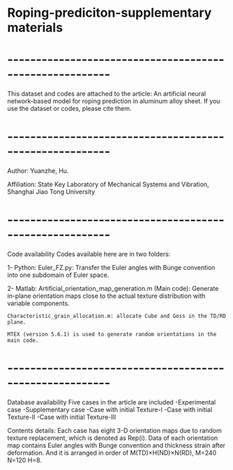 # Roping-prediciton-supplementary materials
#  --------------------------------------------------------
This dataset and codes are attached to the article:
An artificial neural network-based model for roping prediction in aluminum alloy sheet.
If you use the dataset or codes, please cite them.
#  --------------------------------------------------------
Author: Yuanzhe, Hu.

Affiliation: State Key Laboratory of Mechanical Systems and Vibration, Shanghai Jiao Tong University
#  --------------------------------------------------------
Code availability
Codes available here are in two folders:

1- Python: 
	Euler_FZ.py: Transfer the Euler angles with Bunge convention into one subdomain of Euler space. 
	
2- Matlab:
	Artificial_orientation_map_generation.m (Main code): Generate in-plane orientation maps close to the actual texture distribution with variable components.
	
	Characteristic_grain_allocation.m: allocate Cube and Goss in the TD/RD plane.
	
	MTEX (version 5.6.1) is used to generate random orientations in the main code.

#  --------------------------------------------------------
Database availability 
Five cases in the article are included
-Experimental case 
-Supplementary case 
-Case with initial Texture-I
-Case with initial Texture-II
-Case with initial Texture-III

Contents details:
Each case has eight 3-D orientation maps due to random texture replacement, which is denoted as Rep(i).
Data of each orientation map contains Euler angles with Bunge convention and thickness strain after deformation.
And it is arranged in order of M(TD)×H(ND)×N(RD), M=240 N=120 H=8.
